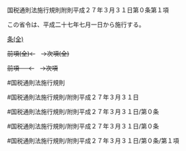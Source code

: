 国税通則法施行規則附則平成２７年３月３１日第０条第１項

この省令は、平成二十七年七月一日から施行する。

[条(全)](国税通則法施行規則附則平成２７年３月３１日第０条_.md)

~~前項(全)←~~　~~→次項(全)~~

~~前項 　 ←~~　~~→次項~~



#国税通則法施行規則

#国税通則法施行規則/附則平成２７年３月３１日

#国税通則法施行規則/附則平成２７年３月３１日/第０条

#国税通則法施行規則/附則平成２７年３月３１日/第０条

#国税通則法施行規則/附則平成２７年３月３１日/第０条/第１項

